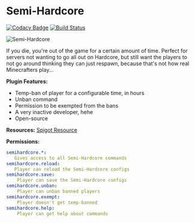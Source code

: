Semi-Hardcore
======

[![Codacy Badge](https://api.codacy.com/project/badge/Grade/bff7f7ff407042e0bff53f644e90db91)](https://www.codacy.com/app/Fido2603/Semi-Hardcore?utm_source=github.com&amp;utm_medium=referral&amp;utm_content=Fido2603/Semi-Hardcore&amp;utm_campaign=Badge_Grade)
[![Build Status](https://travis-ci.com/Fido2603/Semi-Hardcore.svg?branch=master)](https://travis-ci.com/Fido2603/Semi-Hardcore)

![Semi-Hardcore](https://raw.githubusercontent.com/Fido2603/Semi-Hardcore/master/img/semihardcore-logo-big.png)

If you die, you're out of the game for a certain amount of time. Perfect for servers not wanting to go all out on Hardcore, but still want the players to not go around thinking they can just respawn, because that's not how real Minecrafters play...

**Plugin Features:**
*   Temp-ban of player for a configurable time, in hours
*   Unban command
*   Permission to be exempted from the bans
*   A very inactive developer, hehe
*   Open-source

**Resources:**
[Spigot Resource](https://www.spigotmc.org/resources/semi-hardcore.67618/)

**Permissions:**
```YAML
semihardcore.*:
   Gives access to all Semi-Hardcore commands
semihardcore.reload:
   Player can reload the Semi-Hardcore configs
semihardcore.save:
    Player can save the Semi-Hardcore configs
semihardcore.unban:
    Player can unban banned players
semihardcore.exempt:
    Player doesn't get temp-banned
semihardcore.help:
    Player can get help about commands
```
